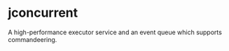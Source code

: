 jconcurrent
===========

A high-performance executor service and an event queue which supports commandeering.